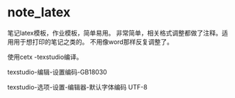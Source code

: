 # note_latex
笔记latex模板，作业模板，简单易用。
非常简单，相关格式调整都做了注释。适用用于想打印的笔记之类的。
不用像word那样反复调整了。

使用cetx -texstudio编译。

texstudio-编辑-设置编码-GB18030

texstudio-选项-设置-编辑器-默认字体编码 UTF-8
